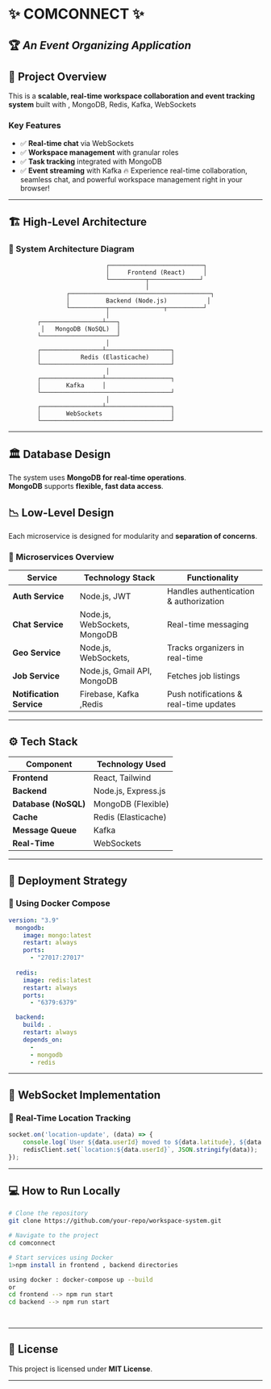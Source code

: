 
# ✨ **COMCONNECT** ✨  
## 🏆 *An Event Organizing Application*  

## 📌 Project Overview
This is a **scalable, real-time workspace collaboration and event tracking system** built with , MongoDB, Redis, Kafka, WebSockets 

### **Key Features**
- ✅ **Real-time chat** via WebSockets
- ✅ **Workspace management** with granular roles
- ✅ **Task tracking** integrated with MongoDB
- ✅ **Event streaming** with Kafka
🔥 Experience real-time collaboration, seamless chat, and powerful workspace management right in your browser!  


---

## 🏗 High-Level Architecture

### **📌 System Architecture Diagram**
```
                           ┌──────────────────────────┐
                           │     Frontend (React)     │
                           └──────────┬──────────────┘
                                      │
                ┌───────────────────────────────────────┐
                │          Backend (Node.js)           │
                └──────────┬───────────────┬──────────┘
                           │               
        ┌─────────────────┴───┐    
         │   MongoDB (NoSQL)  │
        └─────────────────────┘     
                           │
        ┌─────────────────┴──────────────────┐
        │           Redis (Elasticache)      │
        └────────────────────────────────────┘
                           │
        ┌─────────────────┴──────────────────┐
        │       Kafka     │
        └────────────────────────────────────┘
                           │
        ┌─────────────────┴──────────────────┐
        │       WebSockets                   │
        └────────────────────────────────────┘
```

---

## 🏛 Database Design
The system uses **MongoDB for real-time operations**.  
 **MongoDB** supports **flexible, fast data access**.





## 📉 Low-Level Design
Each microservice is designed for modularity and **separation of concerns**.

### **📌 Microservices Overview**
| Service            | Technology Stack                | Functionality |
|--------------------|--------------------------------|--------------|
| **Auth Service**   | Node.js, JWT          | Handles authentication & authorization |
| **Chat Service**   | Node.js, WebSockets, MongoDB   | Real-time messaging |
| **Geo Service**    | Node.js, WebSockets,           | Tracks organizers in real-time |
| **Job Service**    | Node.js, Gmail API, MongoDB    | Fetches job listings |
| **Notification Service** | Firebase, Kafka ,Redis    | Push notifications & real-time updates |

---

## ⚙️ Tech Stack
| Component           | Technology Used |
|---------------------|----------------|
| **Frontend**       | React, Tailwind |
| **Backend**        | Node.js, Express.js |
| **Database (NoSQL)** | MongoDB (Flexible) |
| **Cache**         | Redis (Elasticache) |
| **Message Queue** | Kafka  |
| **Real-Time**    | WebSockets |


---

## 🚀 Deployment Strategy
### **📌 Using Docker Compose**
```yaml
version: "3.9"  
  mongodb:
    image: mongo:latest
    restart: always
    ports:
      - "27017:27017"
  
  redis:
    image: redis:latest
    restart: always
    ports:
      - "6379:6379"

  backend:
    build: .
    restart: always
    depends_on:
      - 
      - mongodb
      - redis
```

---

## 📡 WebSocket Implementation
### **📌 Real-Time Location Tracking**
```js
socket.on('location-update', (data) => {
    console.log(`User ${data.userId} moved to ${data.latitude}, ${data.longitude}`);
    redisClient.set(`location:${data.userId}`, JSON.stringify(data));
});
```

---

## 💻 How to Run Locally
```bash
# Clone the repository
git clone https://github.com/your-repo/workspace-system.git

# Navigate to the project
cd comconnect

# Start services using Docker
1>npm install in frontend , backend directories

using docker : docker-compose up --build 
or 
cd frontend --> npm run start
cd backend --> npm run start

 
```

---



## 📄 License
This project is licensed under **MIT License**.

---

 

